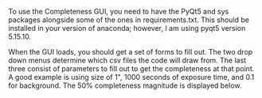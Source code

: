 To use the Completeness GUI, you need to have the PyQt5 and sys packages alongside some of the ones in requirements.txt.
This should be installed in your version of anaconda; however, I am using pyqt5 version 5.15.10.

When the GUI loads, you should get a set of forms to fill out. The two drop down menus determine which csv files the code will draw from.
The last three consist of parameters to fill out to get the completeness at that point. 
A good example is using size of 1", 1000 seconds of exposure time, and 0.1 for background. The 50% completeness magnitude is displayed below.
